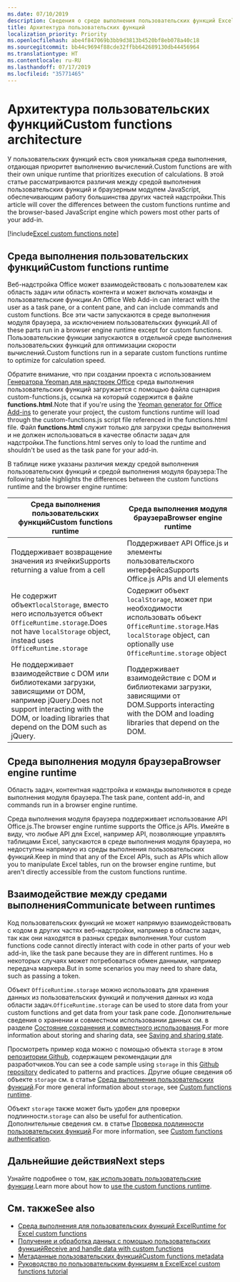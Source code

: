 ```yaml
---
ms.date: 07/10/2019
description: Сведения о среде выполнения пользовательских функций Excel.
title: Архитектура пользовательских функций
localization_priority: Priority
ms.openlocfilehash: abe4f847069b3bb9d3813b4520bf8eb078a40c18
ms.sourcegitcommit: bb44c9694f88cde32ffbb642689130db44456964
ms.translationtype: HT
ms.contentlocale: ru-RU
ms.lasthandoff: 07/17/2019
ms.locfileid: "35771465"
---
```

# <a name="custom-functions-architecture"></a><span data-ttu-id="1db69-103">Архитектура пользовательских функций</span><span class="sxs-lookup"><span data-stu-id="1db69-103">Custom functions architecture</span></span>

 <span data-ttu-id="1db69-104">У пользовательских функций есть своя уникальная среда выполнения, отдающая приоритет выполнению вычислений.</span><span class="sxs-lookup"><span data-stu-id="1db69-104">Custom functions are with their own unique runtime that prioritizes execution of calculations.</span></span> <span data-ttu-id="1db69-105">В этой статье рассматриваются различия между средой выполнения пользовательских функций и браузерным модулем JavaScript, обеспечивающим работу большинства других частей надстройки.</span><span class="sxs-lookup"><span data-stu-id="1db69-105">This article will cover the differences between the custom functions runtime and the browser-based JavaScript engine which powers most other parts of your add-in.</span></span>

[!include[Excel custom functions note](../includes/excel-custom-functions-note.md)]

## <a name="custom-functions-runtime"></a><span data-ttu-id="1db69-106">Среда выполнения пользовательских функций</span><span class="sxs-lookup"><span data-stu-id="1db69-106">Custom functions runtime</span></span>

<span data-ttu-id="1db69-107">Веб-надстройка Office может взаимодействовать с пользователем как область задач или область контента и может включать команды и пользовательские функции.</span><span class="sxs-lookup"><span data-stu-id="1db69-107">An Office Web Add-in can interact with the user as a task pane, or a content pane, and can include commands and custom functions.</span></span> <span data-ttu-id="1db69-108">Все эти части запускаются в среде выполнения модуля браузера, за исключением пользовательских функций.</span><span class="sxs-lookup"><span data-stu-id="1db69-108">All of these parts run in a browser engine runtime except for custom functions.</span></span> <span data-ttu-id="1db69-109">Пользовательские функции запускаются в отдельной среде выполнения пользовательских функций для оптимизации скорости вычислений.</span><span class="sxs-lookup"><span data-stu-id="1db69-109">Custom functions run in a separate custom functions runtime to optimize for calculation speed.</span></span>

<span data-ttu-id="1db69-110">Обратите внимание, что при создании проекта с использованием [Генератора Yeoman для надстроек Office](https://www.npmjs.com/package/generator-office) среда выполнения пользовательских функций загружается с помощью файла сценария custom-functions.js, ссылка на который содержится в файле **functions.html**.</span><span class="sxs-lookup"><span data-stu-id="1db69-110">Note that if you're using the [Yeoman generator for Office Add-ins](https://www.npmjs.com/package/generator-office) to generate your project, the custom functions runtime will load through the custom-functions.js script file referenced in the functions.html file.</span></span> <span data-ttu-id="1db69-111">Файл **functions.html** служит только для загрузки среды выполнения и не должен использоваться в качестве области задач для надстройки.</span><span class="sxs-lookup"><span data-stu-id="1db69-111">The functions.html serves only to load the runtime and shouldn't be used as the task pane for your add-in.</span></span>

<span data-ttu-id="1db69-112">В таблице ниже указаны различия между средой выполнения пользовательских функций и средой выполнения модуля браузера:</span><span class="sxs-lookup"><span data-stu-id="1db69-112">The following table highlights the differences between the custom functions runtime and the browser engine runtime:</span></span>

| <span data-ttu-id="1db69-113">Среда выполнения пользовательских функций</span><span class="sxs-lookup"><span data-stu-id="1db69-113">Custom functions runtime</span></span>  | <span data-ttu-id="1db69-114">Среда выполнения модуля браузера</span><span class="sxs-lookup"><span data-stu-id="1db69-114">Browser engine runtime</span></span>    |
|------------------------------------------------------------------ |-------------------------------------------------------------------------------------------------------------- |
| <span data-ttu-id="1db69-115">Поддерживает возвращение значения из ячейки</span><span class="sxs-lookup"><span data-stu-id="1db69-115">Supports returning a value from a cell</span></span>    | <span data-ttu-id="1db69-116">Поддерживает API Office.js и элементы пользовательского интерфейса</span><span class="sxs-lookup"><span data-stu-id="1db69-116">Supports Office.js APIs and UI elements</span></span>   |
| <span data-ttu-id="1db69-117">Не содержит объект`localStorage`, вместо него используется объект `OfficeRuntime.storage`.</span><span class="sxs-lookup"><span data-stu-id="1db69-117">Does not have `localStorage` object, instead uses `OfficeRuntime.storage`</span></span>     | <span data-ttu-id="1db69-118">Содержит объект `localStorage`, может при необходимости использовать объект `OfficeRuntime.storage`.</span><span class="sxs-lookup"><span data-stu-id="1db69-118">Has `localStorage` object, can optionally use `OfficeRuntime.storage` object</span></span>     |
| <span data-ttu-id="1db69-119">Не поддерживает взаимодействие с DOM или библиотеками загрузки, зависящими от DOM, например jQuery.</span><span class="sxs-lookup"><span data-stu-id="1db69-119">Does not support interacting with the DOM, or loading libraries that depend on the DOM such as jQuery.</span></span>    | <span data-ttu-id="1db69-120">Поддерживает взаимодействие с DOM и библиотеками загрузки, зависящими от DOM.</span><span class="sxs-lookup"><span data-stu-id="1db69-120">Supports interacting with the DOM and loading libraries that depend on the DOM.</span></span> |

## <a name="browser-engine-runtime"></a><span data-ttu-id="1db69-121">Среда выполнения модуля браузера</span><span class="sxs-lookup"><span data-stu-id="1db69-121">Browser engine runtime</span></span>

<span data-ttu-id="1db69-122">Область задач, контентная надстройка и команды выполняются в среде выполнения модуля браузера.</span><span class="sxs-lookup"><span data-stu-id="1db69-122">The task pane, content add-in, and commands run in a browser engine runtime.</span></span>

<span data-ttu-id="1db69-123">Среда выполнения модуля браузера поддерживает использование API Office.js.</span><span class="sxs-lookup"><span data-stu-id="1db69-123">The browser engine runtime supports the Office.js APIs.</span></span> <span data-ttu-id="1db69-124">Имейте в виду, что любые API для Excel, например API, позволяющие управлять таблицами Excel, запускаются в среде выполнения модуля браузера, но недоступны напрямую из среды выполнения пользовательских функций.</span><span class="sxs-lookup"><span data-stu-id="1db69-124">Keep in mind that any of the Excel APIs, such as APIs which allow you to manipulate Excel tables, run on the browser engine runtime, but aren't directly accessible from the custom functions runtime.</span></span>

## <a name="communicate-between-runtimes"></a><span data-ttu-id="1db69-125">Взаимодействие между средами выполнения</span><span class="sxs-lookup"><span data-stu-id="1db69-125">Communicate between runtimes</span></span>

<span data-ttu-id="1db69-126">Код пользовательских функций не может напрямую взаимодействовать с кодом в других частях веб-надстройки, например в области задач, так как они находятся в разных средах выполнения.</span><span class="sxs-lookup"><span data-stu-id="1db69-126">Your custom functions code cannot directly interact with code in other parts of your web add-in, like the task pane because they are in different runtimes.</span></span> <span data-ttu-id="1db69-127">Но в некоторых случаях может потребоваться обмен данными, например передача маркера.</span><span class="sxs-lookup"><span data-stu-id="1db69-127">But in some scenarios you may need to share data, such as passing a token.</span></span>

<span data-ttu-id="1db69-128">Объект `OfficeRuntime.storage` можно использовать для хранения данных из пользовательских функций и получения данных из кода области задач.</span><span class="sxs-lookup"><span data-stu-id="1db69-128">`OfficeRuntime.storage` can be used to store data from your custom functions and get data from your task pane code.</span></span> <span data-ttu-id="1db69-129">Дополнительные сведения о хранении и совместном использовании данных см. в разделе [Состояние сохранения и совместного использования](custom-functions-save-state.md).</span><span class="sxs-lookup"><span data-stu-id="1db69-129">For more information about storing and sharing data, see [Saving and sharing state](custom-functions-save-state.md).</span></span>

<span data-ttu-id="1db69-130">Просмотреть пример кода можно с помощью объекта `storage` в этом [репозитории Github](https://github.com/OfficeDev/PnP-OfficeAddins/tree/master/Excel-custom-functions/AsyncStorage), содержащем рекомендации для разработчиков.</span><span class="sxs-lookup"><span data-stu-id="1db69-130">You can see a code sample using `storage` in this [Github repository](https://github.com/OfficeDev/PnP-OfficeAddins/tree/master/Excel-custom-functions/AsyncStorage) dedicated to patterns and practices.</span></span>
<span data-ttu-id="1db69-131">Другие общие сведения об объекте `storage` см. в статье [Среда выполнения пользовательских функций](./custom-functions-runtime.md).</span><span class="sxs-lookup"><span data-stu-id="1db69-131">For more general information about `storage`, see [Custom functions runtime](./custom-functions-runtime.md).</span></span>

<span data-ttu-id="1db69-132">Объект `storage` также может быть удобен для проверки подлинности.</span><span class="sxs-lookup"><span data-stu-id="1db69-132">`storage` can also be useful for authentication.</span></span> <span data-ttu-id="1db69-133">Дополнительные сведения см. в статье [Проверка подлинности пользовательских функций](custom-functions-authentication.md).</span><span class="sxs-lookup"><span data-stu-id="1db69-133">For more information, see [Custom functions authentication](custom-functions-authentication.md).</span></span>

## <a name="next-steps"></a><span data-ttu-id="1db69-134">Дальнейшие действия</span><span class="sxs-lookup"><span data-stu-id="1db69-134">Next steps</span></span>
<span data-ttu-id="1db69-135">Узнайте подробнее о том, [как использовать пользовательские функции](custom-functions-runtime.md).</span><span class="sxs-lookup"><span data-stu-id="1db69-135">Learn more about how to [use the custom functions runtime](custom-functions-runtime.md).</span></span>

## <a name="see-also"></a><span data-ttu-id="1db69-136">См. также</span><span class="sxs-lookup"><span data-stu-id="1db69-136">See also</span></span>

* [<span data-ttu-id="1db69-137">Среда выполнения для пользовательских функций Excel</span><span class="sxs-lookup"><span data-stu-id="1db69-137">Runtime for Excel custom functions</span></span>](custom-functions-runtime.md)
* [<span data-ttu-id="1db69-138">Получение и обработка данных с помощью пользовательских функций</span><span class="sxs-lookup"><span data-stu-id="1db69-138">Receive and handle data with custom functions</span></span>](custom-functions-web-reqs.md)
* [<span data-ttu-id="1db69-139">Метаданные пользовательских функций</span><span class="sxs-lookup"><span data-stu-id="1db69-139">Custom functions metadata</span></span>](custom-functions-json.md)
* [<span data-ttu-id="1db69-140">Руководство по пользовательским функциям в Excel</span><span class="sxs-lookup"><span data-stu-id="1db69-140">Excel custom functions tutorial</span></span>](../tutorials/excel-tutorial-create-custom-functions.md)
